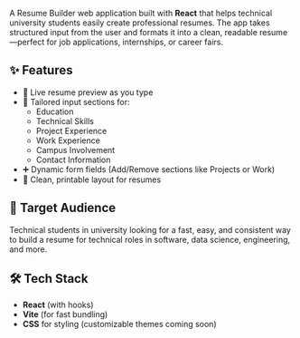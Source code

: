 
A Resume Builder web application built with **React** that helps technical university students easily create professional resumes. The app takes structured input from the user and formats it into a clean, readable resume—perfect for job applications, internships, or career fairs.

## ✨ Features

- 📄 Live resume preview as you type  
- 🧠 Tailored input sections for:
  - Education
  - Technical Skills
  - Project Experience
  - Work Experience
  - Campus Involvement
  - Contact Information
- ➕ Dynamic form fields (Add/Remove sections like Projects or Work)
- 🎨 Clean, printable layout for resumes

## 🎯 Target Audience

Technical students in university looking for a fast, easy, and consistent way to build a resume for technical roles in software, data science, engineering, and more.

## 🛠 Tech Stack

- **React** (with hooks)
- **Vite** (for fast bundling)
- **CSS** for styling (customizable themes coming soon)
